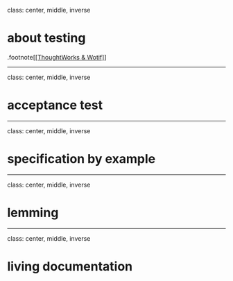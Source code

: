 class: center, middle, inverse

# about testing
.footnote[[[ThoughtWorks & Wotif]]()]

---
class: center, middle, inverse

# acceptance test

---
class: center, middle, inverse

# specification by example

---
class: center, middle, inverse
# lemming

---
class: center, middle, inverse
# living documentation